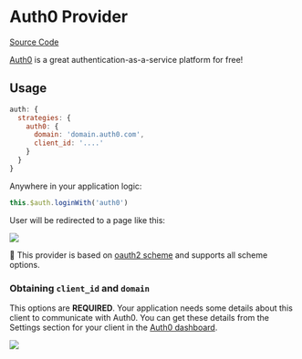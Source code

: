 # Auth0 Provider

[Source Code](https://github.com/nuxt-community/auth-module/blob/dev/lib/providers/auth0.js)

[Auth0](https://auth0.com) is a great authentication-as-a-service platform for free!

## Usage

```js
auth: {
  strategies: {
    auth0: {
      domain: 'domain.auth0.com',
      client_id: '....'
    }
  }
}
```

Anywhere in your application logic:

```js
this.$auth.loginWith('auth0')
```

User will be redirected to a page like this:

<img align="center" src="https://cdn2.auth0.com/docs/media/articles/web/hosted-login.png">


💁 This provider is based on [oauth2 scheme](../strategies/oauth2.md) and supports all scheme options.

### Obtaining `client_id` and **`domain`**

This options are **REQUIRED**. Your application needs some details about this client to communicate with Auth0. You can get these details from the Settings section for your client in the [Auth0 dashboard](https://manage.auth0.com).

<img align="center" src="https://cdn2.auth0.com/docs/media/articles/dashboard/client_settings.png">
